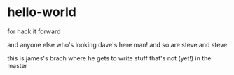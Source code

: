 # hello-world
for hack it forward

and anyone else who's looking
dave's here man!
and so are steve and steve


this is james's brach where he gets to write stuff that's not (yet!) in the master
